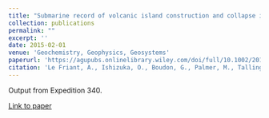 ```yaml
---
title: "Submarine record of volcanic island construction and collapse in the Lesser Antilles: First scientific drilling of submarine volcanic island landslides by IODP Expedition 340"
collection: publications
permalink: ""
excerpt: ''
date: 2015-02-01
venue: 'Geochemistry, Geophysics, Geosystems'
paperurl: 'https://agupubs.onlinelibrary.wiley.com/doi/full/10.1002/2014GC005652'
citation: 'Le Friant, A., Ishizuka, O., Boudon, G., Palmer, M., Talling, P., Villemant, B., Adachi, T., Aljahdali, M., Breitkreuz, C., Brunet, M., Caron, B., Coussens, M., Deplus, C., Endo, D., Feuillet, N., <b>Fraass, A.J.<b/>, Fujinawa, A., Hart, M., Hatfield, R.G., Hornbach, M., J., Jutzeler, M., Kataoka, K. S., Komorowski, J-C, Lebas, E., Lafuerza, S., Maeno, F., Manga, M., Martinez-Colon, M., McCanta, M., McManus, J., Morgan, S., Saito, T., Slagle, S., Sparks, R.S.J., Stinton, A., Stroncik, N., Subramanyam, K. S.V.,  Tamura, Y., Trofimovs, J, Voight, B., Wall-Palmer, D., Wang, F., & Watt, S.F.L., 2015, Submarine record of volcanic island construction and collapse in the Lesser Antilles: First scientific drilling of submarine volcanic island landslides by IODP Expedition 340, <i>Geochem. Geophys. Geosyst.</i>, 16(2), doi: 10.1002/2014GC005652'
---
```

Output from Expedition 340.

[Link to paper](https://agupubs.onlinelibrary.wiley.com/doi/full/10.1002/2014GC005652)
